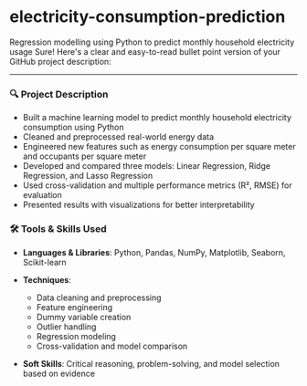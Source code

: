 # electricity-consumption-prediction
Regression modelling using Python to predict monthly household electricity usage
Sure! Here's a clear and easy-to-read bullet point version of your GitHub project description:

---

### 🔍 Project Description

* Built a machine learning model to predict monthly household electricity consumption using Python
* Cleaned and preprocessed real-world energy data
* Engineered new features such as energy consumption per square meter and occupants per square meter
* Developed and compared three models: Linear Regression, Ridge Regression, and Lasso Regression
* Used cross-validation and multiple performance metrics (R², RMSE) for evaluation
* Presented results with visualizations for better interpretability


### 🛠 Tools & Skills Used

* **Languages & Libraries**: Python, Pandas, NumPy, Matplotlib, Seaborn, Scikit-learn
* **Techniques**:

  * Data cleaning and preprocessing
  * Feature engineering
  * Dummy variable creation
  * Outlier handling
  * Regression modeling
  * Cross-validation and model comparison
* **Soft Skills**: Critical reasoning, problem-solving, and model selection based on evidence


